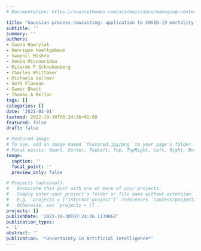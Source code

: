 ```yaml
---
# Documentation: https://sourcethemes.com/academic/docs/managing-content/

title: 'Gaussian process nowcasting: application to COVID-19 mortality reporting'
subtitle: ''
summary: ''
authors:
- Iwona Hawryluk
- Henrique Hoeltgebaum
- Swapnil Mishra
- Xenia Miscouridou
- Ricardo P Schnekenberg
- Charles Whittaker
- Michaela Vollmer
- Seth Flaxman
- Samir Bhatt
- Thomas A Mellan
tags: []
categories: []
date: '2021-01-01'
lastmod: 2022-10-30T08:24:26+01:00
featured: false
draft: false

# Featured image
# To use, add an image named `featured.jpg/png` to your page's folder.
# Focal points: Smart, Center, TopLeft, Top, TopRight, Left, Right, BottomLeft, Bottom, BottomRight.
image:
  caption: ''
  focal_point: ''
  preview_only: false

# Projects (optional).
#   Associate this post with one or more of your projects.
#   Simply enter your project's folder or file name without extension.
#   E.g. `projects = ["internal-project"]` references `content/project/deep-learning/index.md`.
#   Otherwise, set `projects = []`.
projects: []
publishDate: '2022-10-30T07:24:26.113906Z'
publication_types:
- '1'
abstract: ''
publication: '*Uncertainty in Artificial Intelligence*'
---
```

